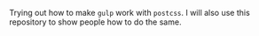 Trying out how to make `gulp` work with `postcss`. I will also use this repository to show people how to do the same.
